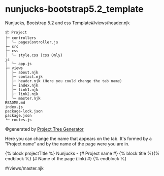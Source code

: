 # nunjucks-bootstrap5.2_template
 Nunjucks, Bootstrap 5.2 and css Template#/views/header.njk
 
 ```
📦 Project
├─ controllers
│  └─ pagesController.js
├─ src
├─ css
│  └─ style.css (css Only)
js
│  └─ app.js
├─ views
│  ├─ about.njk
│  ├─ contact.njk
│  ├─ header.njk (Here you could change the tab name)
│  ├─ index.njk
│  ├─ link1.njk
│  ├─ link2.njk
│  └─ master.njk
README.md
index.js
package-lock.json
package.json
└─ routes.js
```
©generated by [Project Tree Generator](https://woochanleee.github.io/project-tree-generator)
 
Here you can change the name that appears on the tab.
It's formed by a "Project name" and by the name of the page were you are in.

{% block projectTitle %}
    Nunjucks - {# Project name #}
    {% block title %}{% endblock %} {# Name of the page (link) #}
{% endblock %}

#/views/master.njk
<title>
    {% block projectTitle %}{% endblock %}
</title>
